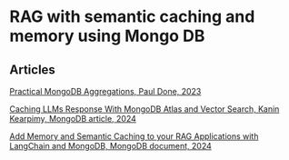 # RAG with semantic caching and memory using Mongo DB

## Articles

[Practical MongoDB Aggregations, Paul Done, 2023](https://www.practical-mongodb-aggregations.com/front-cover.html)

[Caching LLMs Response With MongoDB Atlas and Vector Search, Kanin Kearpimy, MongoDB article, 2024](https://www.mongodb.com/developer/products/atlas/llm_caching_with_mongodb/)

[Add Memory and Semantic Caching to your RAG Applications with LangChain and MongoDB, MongoDB document, 2024](https://www.mongodb.com/docs/atlas/ai-integrations/langchain/memory-semantic-cache/)

